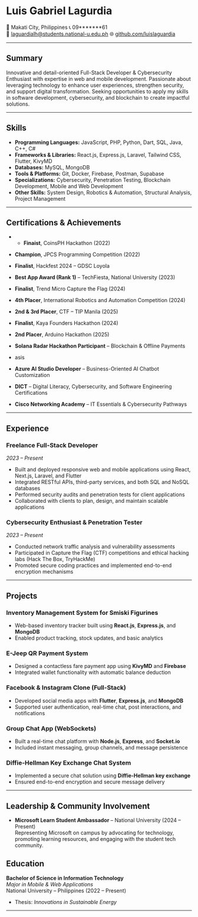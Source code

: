 # **Luis Gabriel Lagurdia**  
📍 Makati City, Philippines
📞 09*******61  
📧 laguardialh@students.national-u.edu.ph 
🌐 [github.com/luislaguardia](https://github.com/luislaguardia)

---

## **Summary**  
Innovative and detail-oriented Full-Stack Developer & Cybersecurity Enthusiast with expertise in web and mobile development. Passionate about leveraging technology to enhance user experiences, strengthen security, and support digital transformation. Seeking opportunities to apply my skills in software development, cybersecurity, and blockchain to create impactful solutions.

---

## **Skills**

- **Programming Languages:** JavaScript, PHP, Python, Dart, SQL, Java, C++, C#  
- **Frameworks & Libraries:** React.js, Express.js, Laravel, Tailwind CSS, Flutter, KivyMD  
- **Databases:** MySQL, MongoDB  
- **Tools & Platforms:** Git, Docker, Firebase, Postman, Supabase  
- **Specializations:** Cybersecurity, Penetration Testing, Blockchain Development, Mobile and Web Development
- **Other Skills:** System Design, Robotics & Automation, Structural Analysis, Project Management  

---

## **Certifications & Achievements**
- - **Finaist**, CoinsPH Hackathon (2022)
- **Champion**, JPCS Programming Competition (2022)
- **Finalist**, Hackfest 2024 – GDSC Loyola
- **Best App Award (Rank 1)** – TechFiesta, National University (2023)
- **Finalist**, Trend Micro Capture the Flag (2024)
- **4th Placer**, International Robotics and Automation Competition (2024)
- **2nd & 3rd Placer**, CTF – TIP Manila (2025)  
- **Finalist**, Kaya Founders Hackathon (2024)
- **2nd Placer**, Arduino Hackathon (2025)
- **Solana Radar Hackathon Participant** – Blockchain & Offline Payments

- asis
- **Azure AI Studio Developer** – Business-Oriented AI Chatbot Customization  
- **DICT** – Digital Literacy, Cybersecurity, and Software Engineering Certifications  
- **Cisco Networking Academy** – IT Essentials & Cybersecurity Pathways

---

## **Experience**

### **Freelance Full-Stack Developer**  
*2023 – Present*  
- Built and deployed responsive web and mobile applications using React, Next.js, Laravel, and Flutter  
- Integrated RESTful APIs, third-party services, and both SQL and NoSQL databases  
- Performed security audits and penetration tests for client applications  
- Collaborated with clients to plan, design, and maintain scalable applications  

### **Cybersecurity Enthusiast & Penetration Tester**  
*2023 – Present*  
- Conducted network traffic analysis and vulnerability assessments  
- Participated in Capture the Flag (CTF) competitions and ethical hacking labs (Hack The Box, TryHackMe)  
- Promoted secure coding practices and implemented end-to-end encryption mechanisms  

---

## **Projects**

###  **Inventory Management System for Smiski Figurines**  
- Web-based inventory tracker built using **React.js**, **Express.js**, and **MongoDB**  
- Enabled product tracking, stock updates, and basic analytics  

###  **E-Jeep QR Payment System**  
- Designed a contactless fare payment app using **KivyMD** and **Firebase**  
- Integrated wallet functionality with automatic balance deduction  

###  **Facebook & Instagram Clone (Full-Stack)**  
- Developed social media apps with **Flutter**, **Express.js**, and **MongoDB**  
- Supported user authentication, real-time chat, post interactions, and notifications  

###  **Group Chat App (WebSockets)**  
- Built a real-time chat platform with **Node.js**, **Express**, and **Socket.io**  
- Included instant messaging, group channels, and message persistence  

###  **Diffie-Hellman Key Exchange Chat System**  
- Implemented a secure chat solution using **Diffie-Hellman key exchange**  
- Ensured end-to-end encryption and secure message delivery  

---

## **Leadership & Community Involvement**

- **Microsoft Learn Student Ambassador** – National University (2024 – Present)  
  Representing Microsoft on campus by advocating for technology, promoting learning resources, and engaging with the student tech community.


## **Education**

**Bachelor of Science in Information Technology**  
*Major in Mobile & Web Applications*  
National University – Philippines (2022 – Present)  
- Thesis: *Innovations in Sustainable Energy*

---
